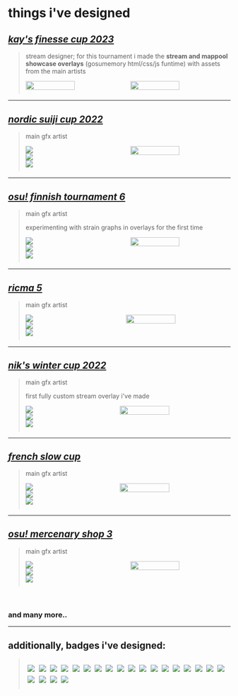# things i've designed

## [*kay's finesse cup 2023*](https://osu.ppy.sh/community/forums/topics/1719000)

> stream designer; for this tournament i made the **stream and mappool showcase overlays** (gosumemory html/css/js funtime) with assets from the main artists
>
><div style="display: flex; padding-bottom: 2%;"><img style="width: 49%; margin-right: 2%;" src="https://shdewz.s-ul.eu/ZI7KvWwW.jpg"><img style="width: 49%" src="https://shdewz.s-ul.eu/YYfHGXY6.jpg"></div>

---

## [*nordic suiji cup 2022*](https://osu.ppy.sh/community/forums/topics/1664879)

> main gfx artist
><div style="display: flex; padding-bottom: 2%;"><div style="width: 49%; margin-right: 2%; display: flex; flex-direction: column; justify-content: space-between;"><img src="https://cdn.discordapp.com/attachments/684755267564339210/1030430118201528370/main.png"><img src="https://cdn.discordapp.com/attachments/684755267564339210/1030446914866516069/header-info.png"><img src="https://cdn.discordapp.com/attachments/684755267564339210/1030446916271624212/header-schedule.png"></div><img style="width: 49%" src="https://shdewz.s-ul.eu/UWnirslC.jpg"></div>

---

## [*osu! finnish tournament 6*](https://osu.ppy.sh/community/forums/topics/1618530)

> main gfx artist
> 
> experimenting with strain graphs in overlays for the first time
><div style="display: flex; padding-bottom: 2%;"><div style="width: 49%; margin-right: 2%; display: flex; flex-direction: column; justify-content: space-between;"><img src="https://cdn.discordapp.com/attachments/638414140393652224/1084087887827578930/main.png"><img src="https://cdn.discordapp.com/attachments/638414140393652224/1084087887584301156/sub_info.png"><img src="https://cdn.discordapp.com/attachments/638414140393652224/1084087888104411236/schedule.png"></div><img style="width: 49%" src="https://cdn.discordapp.com/attachments/638414140393652224/1084088141708795924/oft6.png"></div>

---

## [*ricma 5*](https://osu.ppy.sh/community/forums/topics/1564612)

> main gfx artist
><div style="display: flex; padding-bottom: 2%;"><div style="width: 47%; margin-right: 2%; display: flex; flex-direction: column; justify-content: space-between;"><img src="https://cdn.discordapp.com/attachments/619556732699672586/967747911289020456/main2.png"><img src="https://cdn.discordapp.com/attachments/619556732699672586/963711791169409035/subheader-information.png"><img src="https://cdn.discordapp.com/attachments/619556732699672586/963711791618207744/subheader-schedule.png"></div><img style="width: 49%" src="https://cdn.discordapp.com/attachments/619556732699672586/977296759334248548/stream.png"></div>

---

## [*nik's winter cup 2022*](https://osu.ppy.sh/community/forums/topics/1473140)

> main gfx artist
> 
> first fully custom stream overlay i've made
><div style="display: flex; padding-bottom: 2%;"><div style="width: 44%; margin-right: 2%; display: flex; flex-direction: column; justify-content: space-between;"><img src="https://cdn.discordapp.com/attachments/684755267564339210/914208727173832714/prototype2-7-cc.png"><img src="https://cdn.discordapp.com/attachments/684755267564339210/914208481572171777/header-cc-info.png"><img src="https://cdn.discordapp.com/attachments/684755267564339210/914208482276810762/header-cc-schedule.png"></div><img style="width: 49%" src="https://shdewz.s-ul.eu/t62L1iv7.jpg"></div>

---

## [*french slow cup*](https://osu.ppy.sh/community/forums/topics/1444186)

> main gfx artist
><div style="display: flex; padding-bottom: 2%;"><div style="width: 44%; margin-right: 2%; display: flex; flex-direction: column; justify-content: space-between;"><img src="https://cdn.discordapp.com/attachments/681793282874933258/896806230792732742/banner_2.png"><img src="https://cdn.discordapp.com/attachments/638414140393652224/1084090435095515207/header-info.png"><img src="https://cdn.discordapp.com/attachments/638414140393652224/1084090434835451914/header-schedule.png"></div><img style="width: 49%" src="https://shdewz.s-ul.eu/ZbvByAXP.jpg"></div>

---

## [*osu! mercenary shop 3*](https://osu.ppy.sh/community/forums/topics/1341640)

> main gfx artist
><div style="display: flex; padding-bottom: 2%;"><div style="width: 49%; margin-right: 2%; display: flex; flex-direction: column; justify-content: space-between;"><img src="https://cdn.discordapp.com/attachments/716949454414020634/850734511791931402/banner3-1.png"><img src="https://cdn.discordapp.com/attachments/638414140393652224/1084092669434806402/header-information.png"><img src="https://cdn.discordapp.com/attachments/638414140393652224/1084092669757755512/header-schedule.png"></div><img style="width: 49%" src="https://shdewz.s-ul.eu/JyPWjd4D.jpg"></div>
<br>

### and many more..

---

## additionally, badges i've designed:

><div style="width: 100%; padding: 2% 0; display: flex; flex-wrap: wrap;"><a style="margin: 1%;" href="https://osu.ppy.sh/community/forums/topics/1651332"><img src="https://assets.ppy.sh/profile-badges/tbd-2022@2x.png"></a><a style="margin: 1%;" href="https://osu.ppy.sh/community/forums/topics/1664879"><img src="https://assets.ppy.sh/profile-badges/nsc-2022@2x.png"></a><a style="margin: 1%;" href="https://osu.ppy.sh/community/forums/topics/1604003"><img src="https://assets.ppy.sh/profile-badges/kackner-2022@2x.png"></a><a style="margin: 1%;" href="https://osu.ppy.sh/community/forums/topics/1618530"><img src="https://assets.ppy.sh/profile-badges/ofint-2022@2x.png"></a><a style="margin: 1%;" href="https://osu.ppy.sh/community/forums/topics/1587114"><img src="https://assets.ppy.sh/profile-badges/dachc-2022@2x.png"></a><a style="margin: 1%;" href="https://osu.ppy.sh/community/forums/topics/1571629"><img src="https://assets.ppy.sh/profile-badges/aess2-2022@2x.png"></a><a style="margin: 1%;" href="https://osu.ppy.sh/community/forums/topics/1569884"><img src="https://assets.ppy.sh/profile-badges/fst-2022@2x.png"></a><a style="margin: 1%;" href="https://osu.ppy.sh/community/forums/topics/1564612"><img src="https://assets.ppy.sh/profile-badges/ricma5-2022@2x.png"></a><a style="margin: 1%;" href="https://osu.ppy.sh/community/forums/topics/1523028"><img src="https://assets.ppy.sh/profile-badges/bsf-2022@2x.png"></a><a style="margin: 1%;" href="https://osu.ppy.sh/community/forums/topics/1482675"><img src="https://assets.ppy.sh/profile-badges/omf-t1-2022@2x.png"></a><a style="margin: 1%;" href="https://osu.ppy.sh/community/forums/topics/1482675"><img src="https://assets.ppy.sh/profile-badges/omf-t2-2022@2x.png"></a><a style="margin: 1%;" href="https://osu.ppy.sh/community/forums/topics/1473140"><img src="https://assets.ppy.sh/profile-badges/nwc-2022@2x.png"></a><a style="margin: 1%;" href="https://osu.ppy.sh/community/forums/topics/1468121"><img src="https://assets.ppy.sh/profile-badges/tbec-2022@2x.png"></a><a style="margin: 1%;" href="https://osu.ppy.sh/community/forums/topics/1444186"><img src="https://assets.ppy.sh/profile-badges/fscs-2022@2x.png"></a><a style="margin: 1%;" href="https://osu.ppy.sh/community/forums/topics/1341640"><img src="https://assets.ppy.sh/profile-badges/oms3-t1-2021@2x.png"></a><a style="margin: 1%;" href="https://osu.ppy.sh/community/forums/topics/1341640"><img src="https://assets.ppy.sh/profile-badges/oms3-t2-2021@2x.png"></a><a style="margin: 1%;" href="https://osu.ppy.sh/community/forums/topics/1386403"><img src="https://assets.ppy.sh/profile-badges/sat2-2021@2x.png"></a><a style="margin: 1%;" href="https://osu.ppy.sh/community/forums/topics/1286344"><img src="https://assets.ppy.sh/profile-badges/oet2-2021@2x.png"></a><a style="margin: 1%;" href="https://osu.ppy.sh/community/forums/topics/1313956"><img src="https://assets.ppy.sh/profile-badges/fdc2-2021@2x.png"></a><a style="margin: 1%;" href="https://osu.ppy.sh/community/forums/topics/1215072"><img src="https://assets.ppy.sh/profile-badges/oit-2021@2x.png"></a><a style="margin: 1%;" href="https://osu.ppy.sh/community/forums/topics/1234473"><img src="https://assets.ppy.sh/profile-badges/aki2-2021@2x.png"></a><a style="margin: 1%;" href="https://osu.ppy.sh/community/forums/topics/1055662"><img src="https://assets.ppy.sh/profile-badges/hrcw-2020@2x.png"></a></div>
